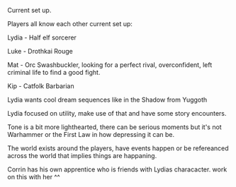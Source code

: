 Current set up.

Players all know each other current set up:

Lydia - Half elf sorcerer

Luke - Drothkai Rouge

Mat - Orc Swashbuckler, looking for a perfect rival, overconfident, left criminal life to find a good fight. 

Kip - Catfolk Barbarian

Lydia wants cool dream sequences like in the Shadow from Yuggoth 

Lydia focused on utility, make use of that and have some story encounters. 

Tone is a bit more lighthearted, there can be serious moments but it's not Warhammer or the First Law in how depressing it can be. 

 The world exists around the players, have events happen or be refereanced across the world that implies things are happaning. 

Corrin has his own apprentice who is friends with Lydias characacter. work on this with her ^^


